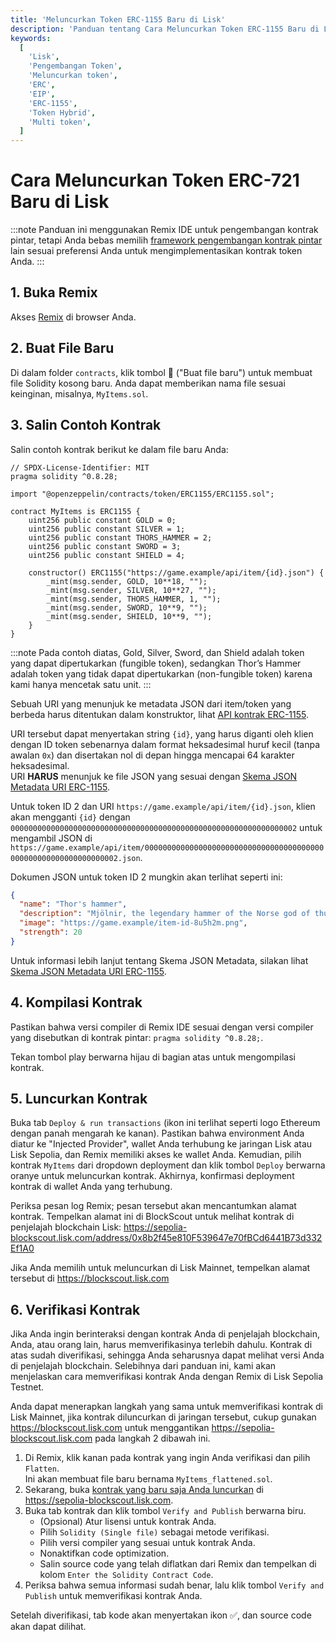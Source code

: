 ```yaml
---
title: 'Meluncurkan Token ERC-1155 Baru di Lisk'
description: 'Panduan tentang Cara Meluncurkan Token ERC-1155 Baru di Lisk'
keywords:
  [
    'Lisk',
    'Pengembangan Token',
    'Meluncurkan token',
    'ERC',
    'EIP',
    'ERC-1155',
    'Token Hybrid',
    'Multi token',
  ]
---
```


# Cara Meluncurkan Token ERC-721 Baru di Lisk

:::note
Panduan ini menggunakan Remix IDE untuk pengembangan kontrak pintar, tetapi Anda bebas memilih [framework pengembangan kontrak pintar](/category/building-on-lisk/deploying-smart-contract) lain sesuai preferensi Anda untuk mengimplementasikan kontrak token Anda.
:::

## 1. Buka Remix

Akses [Remix](https://remix.ethereum.org) di browser Anda.

## 2. Buat File Baru

Di dalam folder `contracts`, klik tombol 📄 ("Buat file baru") untuk membuat file Solidity kosong baru.
Anda dapat memberikan nama file sesuai keinginan, misalnya, `MyItems.sol`.

## 3. Salin Contoh Kontrak

Salin contoh kontrak berikut ke dalam file baru Anda:

```solidity
// SPDX-License-Identifier: MIT
pragma solidity ^0.8.28;

import "@openzeppelin/contracts/token/ERC1155/ERC1155.sol";

contract MyItems is ERC1155 {
    uint256 public constant GOLD = 0;
    uint256 public constant SILVER = 1;
    uint256 public constant THORS_HAMMER = 2;
    uint256 public constant SWORD = 3;
    uint256 public constant SHIELD = 4;

    constructor() ERC1155("https://game.example/api/item/{id}.json") {
        _mint(msg.sender, GOLD, 10**18, "");
        _mint(msg.sender, SILVER, 10**27, "");
        _mint(msg.sender, THORS_HAMMER, 1, "");
        _mint(msg.sender, SWORD, 10**9, "");
        _mint(msg.sender, SHIELD, 10**9, "");
    }
}
```

:::note
Pada contoh diatas, Gold, Silver, Sword, dan Shield adalah token yang dapat dipertukarkan (fungible token), sedangkan Thor’s Hammer adalah token yang tidak dapat dipertukarkan (non-fungible token) karena kami hanya mencetak satu unit.
:::

Sebuah URI yang menunjuk ke metadata JSON dari item/token yang berbeda harus ditentukan dalam konstruktor, lihat [API kontrak ERC-1155](https://docs.openzeppelin.com/contracts/3.x/api/token/erc1155#ERC1155).

URI tersebut dapat menyertakan string `{id}`, yang harus diganti oleh klien dengan ID token sebenarnya dalam format heksadesimal huruf kecil (tanpa awalan `0x`) dan disertakan nol di depan hingga mencapai 64 karakter heksadesimal.  
URI **HARUS** menunjuk ke file JSON yang sesuai dengan [Skema JSON Metadata URI ERC-1155](https://eips.ethereum.org/EIPS/eip-1155).

Untuk token ID 2 dan URI `https://game.example/api/item/{id}.json`, klien akan mengganti `{id}` dengan `0000000000000000000000000000000000000000000000000000000000000002` untuk mengambil JSON di `https://game.example/api/item/0000000000000000000000000000000000000000000000000000000000000002.json`.

Dokumen JSON untuk token ID 2 mungkin akan terlihat seperti ini:

```json
{
  "name": "Thor's hammer",
  "description": "Mjölnir, the legendary hammer of the Norse god of thunder.",
  "image": "https://game.example/item-id-8u5h2m.png",
  "strength": 20
}
```

Untuk informasi lebih lanjut tentang Skema JSON Metadata, silakan lihat [Skema JSON Metadata URI ERC-1155](https://github.com/ethereum/EIPs/blob/master/EIPS/eip-1155.md#erc-1155-metadata-uri-json-schema).

## 4. Kompilasi Kontrak

Pastikan bahwa versi compiler di Remix IDE sesuai dengan versi compiler yang disebutkan di kontrak pintar: `pragma solidity ^0.8.28;`.

Tekan tombol play berwarna hijau di bagian atas untuk mengompilasi kontrak.

## 5. Luncurkan Kontrak

Buka tab `Deploy & run transactions` (ikon ini terlihat seperti logo Ethereum dengan panah mengarah ke kanan). Pastikan bahwa environment Anda diatur ke "Injected Provider", wallet Anda terhubung ke jaringan Lisk atau Lisk Sepolia, dan Remix memiliki akses ke wallet Anda.
Kemudian, pilih kontrak `MyItems` dari dropdown deployment dan klik tombol `Deploy` berwarna oranye untuk meluncurkan kontrak.
Akhirnya, konfirmasi deployment kontrak di wallet Anda yang terhubung.

Periksa pesan log Remix; pesan tersebut akan mencantumkan alamat kontrak.
Tempelkan alamat ini di BlockScout untuk melihat kontrak di penjelajah blockchain Lisk: https://sepolia-blockscout.lisk.com/address/0x8b2f45e810F539647e70fBCd6441B73d332Ef1A0

Jika Anda memilih untuk meluncurkan di Lisk Mainnet, tempelkan alamat tersebut di https://blockscout.lisk.com

## 6. Verifikasi Kontrak

Jika Anda ingin berinteraksi dengan kontrak Anda di penjelajah blockchain, Anda, atau orang lain, harus memverifikasinya terlebih dahulu.
Kontrak di atas sudah diverifikasi, sehingga Anda seharusnya dapat melihat versi Anda di penjelajah blockchain.
Selebihnya dari panduan ini, kami akan menjelaskan cara memverifikasi kontrak Anda dengan Remix di Lisk Sepolia Testnet.

Anda dapat menerapkan langkah yang sama untuk memverifikasi kontrak di Lisk Mainnet, jika kontrak diluncurkan di jaringan tersebut, cukup gunakan https://blockscout.lisk.com untuk menggantikan https://sepolia-blockscout.lisk.com pada langkah 2 dibawah ini.

1. Di Remix, klik kanan pada kontrak yang ingin Anda verifikasi dan pilih `Flatten`.  
   Ini akan membuat file baru bernama `MyItems_flattened.sol`.
2. Sekarang, buka [kontrak yang baru saja Anda luncurkan](https://sepolia-blockscout.lisk.com/address/0x8b2f45e810F539647e70fBCd6441B73d332Ef1A0) di https://sepolia-blockscout.lisk.com.
3. Buka tab kontrak dan klik tombol `Verify and Publish` berwarna biru.
   - (Opsional) Atur lisensi untuk kontrak Anda.
   - Pilih `Solidity (Single file)` sebagai metode verifikasi.
   - Pilih versi compiler yang sesuai untuk kontrak Anda.
   - Nonaktifkan code optimization.
   - Salin source code yang telah diflatkan dari Remix dan tempelkan di kolom `Enter the Solidity Contract Code`.
4. Periksa bahwa semua informasi sudah benar, lalu klik tombol `Verify and Publish` untuk memverifikasi kontrak Anda.

Setelah diverifikasi, tab kode akan menyertakan ikon ✅, dan source code akan dapat dilihat.
